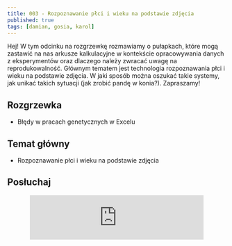 ```yaml
---
title: 003 - Rozpoznawanie płci i wieku na podstawie zdjęcia
published: true
tags: [damian, gosia, karol]
---
```


Hej! W tym odcinku na rozgrzewkę rozmawiamy o pułapkach, które mogą zastawić na nas arkusze kalkulacyjne w kontekście opracowywania danych z eksperymentów oraz dlaczego należy zwracać uwagę na reprodukowalność. Głównym tematem jest technologia rozpoznawania płci i wieku na podstawie zdjęcia. W jaki sposób można oszukać takie systemy, jak unikać takich sytuacji (jak zrobić pandę w konia?). Zapraszamy!

<!--end_excerpt-->

## [](#header-2)Rozgrzewka

*   Błędy w pracach genetycznych w Excelu


## [](#header-2)Temat główny

*   Rozpoznawanie płci i wieku na podstawie zdjęcia


## [](#header-2)Posłuchaj

<p align="center">
<iframe src="https://anchor.fm/damian-melniczuk/embed/episodes/Rozpoznawanie-pci-i-wieku-na-podstawie-zdjcia-eb8m9v" height="102px" width="400px" frameborder="0" scrolling="no"></iframe>
</p>
